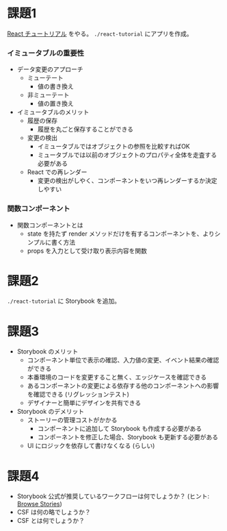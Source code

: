# 課題1

[React チュートリアル](https://ja.reactjs.org/tutorial/tutorial.html) をやる。
`./react-tutorial` にアプリを作成。

### イミュータブルの重要性

- データ変更のアプローチ
  - ミューテート
    - 値の書き換え
  - 非ミューテート
    - 値の置き換え
- イミュータブルのメリット
  - 履歴の保存
    - 履歴を丸ごと保存することができる 
  - 変更の検出
    - イミュータブルではオブジェクトの参照を比較すればOK
    - ミュータブルでは以前のオブジェクトのプロパティ全体を走査する必要がある
  - React での再レンダー
    - 変更の検出がしやく、コンポーネントをいつ再レンダーするか決定しやすい

### 関数コンポーネント

- 関数コンポーネントとは
  - state を持たず render メソッドだけを有するコンポーネントを、よりシンプルに書く方法
  - props を入力として受け取り表示内容を関数

# 課題2

`./react-tutorial` に Storybook を追加。

# 課題3

- Storybook のメリット
  - コンポーネント単位で表示の確認、入力値の変更、イベント結果の確認ができる
  - 本番環境のコードを変更すること無く、エッジケースを確認できる
  - あるコンポーネントの変更による依存する他のコンポーネントへの影響を確認できる (リグレッションテスト)
  - デザイナーと簡単にデザインを共有できる
- Storybook のデメリット
  - ストーリーの管理コストがかかる
    - コンポーネントに追加して Storybook も作成する必要がある
    - コンポーネントを修正した場合、Storybook も更新する必要がある
  - UI にロジックを依存して書けなくなる (らしい)

# 課題4

- Storybook 公式が推奨しているワークフローは何でしょうか？ (ヒント: [Browse Stories](https://storybook.js.org/docs/react/get-started/browse-stories))
- CSF は何の略でしょうか？
- CSF とは何でしょうか？
